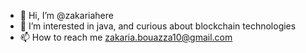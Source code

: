 - 👋 Hi, I’m @zakariahere
- 👀 I’m interested in java, and curious about blockchain technologies
- 📫 How to reach me zakaria.bouazza10@gmail.com
